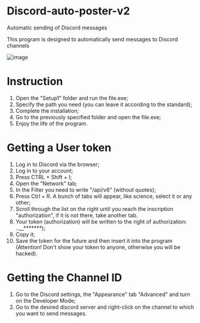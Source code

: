 # Discord-auto-poster-v2

Automatic sending of Discord messages

This program is designed to automatically send messages to Discord channels

![image](https://github.com/ponimay/Discord-auto-poster-v2/assets/80597767/d5716ba3-4898-4ec2-b2b4-bb25e48f9628)

# Instruction
1. Open the "Setup1" folder and run the file.exe;
2. Specify the path you need (you can leave it according to the standard);
3. Complete the installation;
4. Go to the previously specified folder and open the file.exe;
5. Enjoy the life of the program.

# Getting a User token
1. Log in to Discord via the browser;
2. Log in to your account;
3. Press CTRL + Shift + I;
4. Open the "Network" tab;
5. In the Filter you need to write "/api/v6" (without quotes);
6. Press Ctrl + R. A bunch of tabs will appear, like science, select it or any other;
7. Scroll through the list on the right until you reach the inscription "authorization", if it is not there, take another tab.
8. Your token (authorization) will be written to the right of authorization: ..__*******);
9. Copy it;
10. Save the token for the future and then insert it into the program (Attention! Don't show your token to anyone, otherwise you will be hacked).

# Getting the Channel ID
1. Go to the Discord settings, the "Appearance" tab "Advanced" and turn on the Developer Mode;
2. Go to the desired discord server and right-click on the channel to which you want to send messages.

